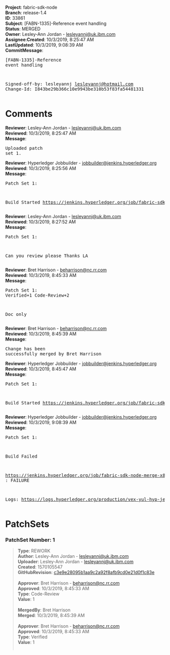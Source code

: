 <strong>Project</strong>: fabric-sdk-node</br><strong>Branch</strong>: release-1.4<br><strong>ID</strong>: 33861<br><strong>Subject</strong>: [FABN-1335]-Reference event handling<br><strong>Status</strong>: MERGED<br><strong>Owner</strong>: Lesley-Ann Jordan - lesleyannj@uk.ibm.com<br><strong>Assignee</strong>:<strong>Created</strong>: 10/3/2019, 8:25:47 AM<br><strong>LastUpdated</strong>: 10/3/2019, 9:08:39 AM<br><strong>CommitMessage</strong>:<br><pre>[FABN-1335]-Reference event handling

Signed-off-by: lesleyannj <lesleyannj@hotmail.com>
Change-Id: I843be29b366c10e9943be310b53f83fa54481331
</pre><h1>Comments</h1><strong>Reviewer</strong>: Lesley-Ann Jordan - lesleyannj@uk.ibm.com<br><strong>Reviewed</strong>: 10/3/2019, 8:25:47 AM<br><strong>Message</strong>: <pre>Uploaded patch set 1.</pre><strong>Reviewer</strong>: Hyperledger Jobbuilder - jobbuilder@jenkins.hyperledger.org<br><strong>Reviewed</strong>: 10/3/2019, 8:25:56 AM<br><strong>Message</strong>: <pre>Patch Set 1:

Build Started https://jenkins.hyperledger.org/job/fabric-sdk-node-verify-x86_64/3045/</pre><strong>Reviewer</strong>: Lesley-Ann Jordan - lesleyannj@uk.ibm.com<br><strong>Reviewed</strong>: 10/3/2019, 8:27:52 AM<br><strong>Message</strong>: <pre>Patch Set 1:

Can you review please
Thanks
LA</pre><strong>Reviewer</strong>: Bret Harrison - beharrison@nc.rr.com<br><strong>Reviewed</strong>: 10/3/2019, 8:45:33 AM<br><strong>Message</strong>: <pre>Patch Set 1: Verified+1 Code-Review+2

Doc only</pre><strong>Reviewer</strong>: Bret Harrison - beharrison@nc.rr.com<br><strong>Reviewed</strong>: 10/3/2019, 8:45:39 AM<br><strong>Message</strong>: <pre>Change has been successfully merged by Bret Harrison</pre><strong>Reviewer</strong>: Hyperledger Jobbuilder - jobbuilder@jenkins.hyperledger.org<br><strong>Reviewed</strong>: 10/3/2019, 8:45:47 AM<br><strong>Message</strong>: <pre>Patch Set 1:

Build Started https://jenkins.hyperledger.org/job/fabric-sdk-node-merge-x86_64/515/</pre><strong>Reviewer</strong>: Hyperledger Jobbuilder - jobbuilder@jenkins.hyperledger.org<br><strong>Reviewed</strong>: 10/3/2019, 9:08:39 AM<br><strong>Message</strong>: <pre>Patch Set 1:

Build Failed 

https://jenkins.hyperledger.org/job/fabric-sdk-node-merge-x86_64/515/ : FAILURE

Logs: https://logs.hyperledger.org/production/vex-yul-hyp-jenkins-3/fabric-sdk-node-merge-x86_64/515</pre><h1>PatchSets</h1><h3>PatchSet Number: 1</h3><blockquote><strong>Type</strong>: REWORK<br><strong>Author</strong>: Lesley-Ann Jordan - lesleyannj@uk.ibm.com<br><strong>Uploader</strong>: Lesley-Ann Jordan - lesleyannj@uk.ibm.com<br><strong>Created</strong>: 1570105547<br><strong>GitHubRevision</strong>: [c3e9e28095b1aa9c2a92f8afb9cd0e21d0f1c83e](https://github.com/hyperledger/fabric-sdk-node/commit/c3e9e28095b1aa9c2a92f8afb9cd0e21d0f1c83e)<br><br><strong>Approver</strong>: Bret Harrison - beharrison@nc.rr.com<br><strong>Approved</strong>: 10/3/2019, 8:45:33 AM<br><strong>Type</strong>: Code-Review<br><strong>Value</strong>: 1<br><br><strong>MergedBy</strong>: Bret Harrison<br><strong>Merged</strong>: 10/3/2019, 8:45:39 AM<br><br><strong>Approver</strong>: Bret Harrison - beharrison@nc.rr.com<br><strong>Approved</strong>: 10/3/2019, 8:45:33 AM<br><strong>Type</strong>: Verified<br><strong>Value</strong>: 1<br><br></blockquote>